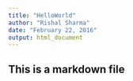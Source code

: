 ```yaml
---
title: "HelloWorld"
author: "Rishal Sharma"
date: "February 22, 2016"
output: html_document
---
```

## This is a markdown file